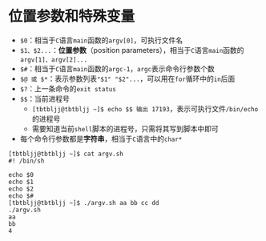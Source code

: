 # 位置参数和特殊变量
* `$0`：相当于`C`语言`main`函数的`argv[0]`，可执行文件名
* `$1、$2...`：**位置参数**（position parameters），相当于`C`语言`main`函数的`argv[1]、argv[2]...`
* `$#`：相当于`C`语言`main`函数的`argc-1`，`argc`表示命令行参数个数
* `$@ 或 $*`：表示参数列表`"$1" "$2"...`，可以用在`for`循环中的`in`后面
* `$?`：上一条命令的`exit status`
* `$$`：当前进程号  
  * `[tbtbljj@tbtbljj ~]$ echo $$ 输出 17193`，表示可执行文件`/bin/echo`的进程号
  * 需要知道当前`shell`脚本的进程号，只需将其写到脚本中即可
* 每个命令行参数都是**字符串**，相当于`C`语言中的`char*`
```
[tbtbljj@tbtbljj ~]$ cat argv.sh 
#! /bin/sh

echo $0
echo $1
echo $2
echo $#
[tbtbljj@tbtbljj ~]$ ./argv.sh aa bb cc dd
./argv.sh
aa
bb
4
```
